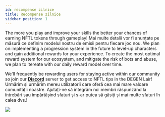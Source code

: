 ```yaml
---
id: recompense zilnice
title: Recompense zilnice
sidebar_position: 1
---
```


The more you play and improve your skills the better your chances of earning NFTL tokens through gameplay! Mai multe detalii vor fi anunțate pe măsură ce definim modelul nostru de emisii pentru fiecare joc nou. We plan on implementing a progression system in the future to level-up characters and gain additional rewards for your experience. To create the most optimal reward system for our ecosystem, and mitigate the risk of bots and abuse, we plan to itereate with our daily reward model over time.

We'll frequently be rewarding users for staying active within our community so join our **[Discord](https://discord.gg/niftyleague)** server to get access to NFTL tips in the DEGEN Lair! Urmărim și urmărim mereu utilizatorii care oferă cea mai mare valoare comunității noastre. Ajutați-ne să integrăm noi membri răspunzând la întrebări sau împărtășind sfaturi și s-ar putea să găsiți și mai multe sfaturi în calea dvs.!

![](/img/twitch-stream.png)
